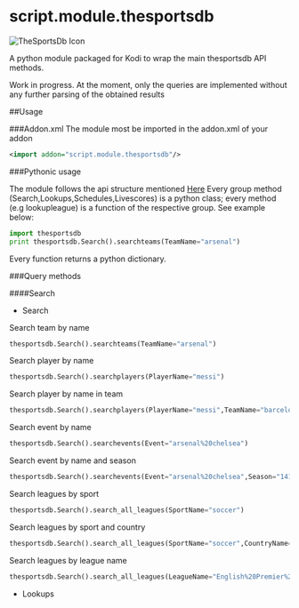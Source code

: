 # script.module.thesportsdb
![TheSportsDb Icon](http://s11.postimg.org/5cq70m2j7/icon.png)

A python module packaged for Kodi to wrap the main thesportsdb API methods.

Work in progress. 
At the moment, only the queries are implemented without any further parsing of the obtained results

##Usage

###Addon.xml
The module most be imported in the addon.xml of your addon
```xml
<import addon="script.module.thesportsdb"/>
```

###Pythonic usage

The module follows the api structure mentioned [Here](http://www.thesportsdb.com/forum/viewtopic.php?f=6&t=5)
Every group method (Search,Lookups,Schedules,Livescores) is a python class; every method (e.g lookupleague) is a function of the respective group. See example below:

```python
import thesportsdb
print thesportsdb.Search().searchteams(TeamName="arsenal")
```
Every function returns a python dictionary.

###Query methods

####Search
* Search 

Search team by name
```python
thesportsdb.Search().searchteams(TeamName="arsenal")
```

Search player by name
```python
thesportsdb.Search().searchplayers(PlayerName="messi")
```

Search player by name in team
```python
thesportsdb.Search().searchplayers(PlayerName="messi",TeamName="barcelona")
```

Search event by name
```python
thesportsdb.Search().searchevents(Event="arsenal%20chelsea")
```

Search event by name and season
```python
thesportsdb.Search().searchevents(Event="arsenal%20chelsea",Season="1415")
```

Search leagues by sport
```python
thesportsdb.Search().search_all_leagues(SportName="soccer")
```

Search leagues by sport and country
```python
thesportsdb.Search().search_all_leagues(SportName="soccer",CountryName="england")
```

Search leagues by league name
```python
thesportsdb.Search().search_all_leagues(LeagueName="English%20Premier%20League)
```

* Lookups





